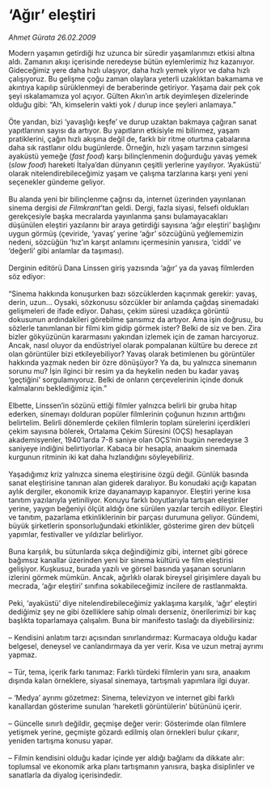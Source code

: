 # ‘Ağır’ eleştiri

*Ahmet Gürata 26.02.2009*

<div class="taraf_structure_2col_1zq">
<div class="margen_n">



 <p>Modern yaşamın getirdiği hız uzunca bir süredir yaşamlarımızı etkisi altına aldı. Zamanın akışı içerisinde neredeyse bütün eylemlerimiz hız kazanıyor. Gideceğimiz yere daha hızlı ulaşıyor, daha hızlı yemek yiyor ve daha hızlı çalışıyoruz. Bu gelişme çoğu zaman olaylara yeterli uzaklıktan bakamama ve akıntıya kapılıp sürüklenmeyi de beraberinde getiriyor. Yaşama dair pek çok şeyi ıskalamamıza yol açıyor. Gülten Akın’ın artık deyimleşen dizelerinde olduğu gibi: “Ah, kimselerin vakti yok / durup ince şeyleri anlamaya.” <br/><br/>Öte yandan, bizi ‘yavaşlığı keşfe’ ve durup uzaktan bakmaya çağıran sanat yapıtlarının sayısı da artıyor. Bu yapıtların etkisiyle mi bilinmez, yaşam pratiklerini, çağın hızlı akışına değil de, farklı bir ritme oturtma çabalarına daha sık rastlanır oldu bugünlerde. Örneğin, hızlı yaşam tarzının simgesi ayaküstü yemeğe (<i>fast food</i>) karşı bilinçlenmenin doğurduğu yavaş yemek (<i>slow food</i>) hareketi İtalya’dan dünyanın çeşitli yerlerine yayılıyor. ‘Ayaküstü’ olarak nitelendirebileceğimiz yaşam ve çalışma tarzlarına karşı yeni yeni seçenekler gündeme geliyor. <br/><br/>Bu alanda yeni bir bilinçlenme çağrısı da, internet üzerinden yayınlanan sinema dergisi <i>de Filmkrant</i>’tan geldi. Dergi, fazla siyasi, felsefi oldukları gerekçesiyle başka mecralarda yayınlanma şansı bulamayacakları düşünülen eleştiri yazılarını bir araya getirdiği sayısına ‘ağır eleştiri’ başlığını uygun görmüş (çeviride, ‘yavaş’ yerine ‘ağır’ sözcüğünü yeğlememizin nedeni, sözcüğün ‘hız’ın karşıt anlamını içermesinin yanısıra, ‘ciddi’ ve ‘değerli’ gibi anlamlar da taşıması). <br/><br/>Derginin editörü Dana Linssen giriş yazısında ‘ağır’ ya da yavaş filmlerden söz ediyor: <br/><br/>“Sinema hakkında konuşurken bazı sözcüklerden kaçınmak gerekir: yavaş, derin, uzun... Oysaki, sözkonusu sözcükler bir anlamda çağdaş sinemadaki gelişmeleri de ifade ediyor. Dahası, çekim süresi uzadıkça görüntü dokusunun ardındakileri görebilme şansımız da artıyor. Ama işin doğrusu, bu sözlerle tanımlanan bir filmi kim gidip görmek ister? Belki de siz ve ben. Zira bizler gökyüzünün kararmasını yakından izlemek için de zaman harcıyoruz. Ancak, nasıl oluyor da endüstriyel olarak pompalanan kültüre bu derece zıt olan görüntüler bizi etkileyebiliyor? Yavaş olarak betimlenen bu görüntüler hakkında yazmak neden bir özre dönüşüyor? Ya da, bu yalnızca sinemanın sorunu mu? İşin ilginci bir resim ya da heykelin neden bu kadar yavaş ‘geçtiğini’ sorgulamıyoruz. Belki de onların çerçevelerinin içinde donuk kalmalarını beklediğimiz için.” <br/><br/>Elbette, Linssen’in sözünü ettiği filmler yalnızca belirli bir gruba hitap ederken, sinemayı dolduran popüler filmlerinin çoğunun hızının arttığını belirtelim. Belirli dönemlerde çekilen filmlerin toplam sürelerini içerdikleri çekim sayısına bölerek, Ortalama Çekim Süresini (OÇS) hesaplayan akademisyenler, 1940’larda 7-8 saniye olan OÇS’nin bugün neredeyse 3 saniyeye indiğini belirtiyorlar. Kabaca bir hesapla, anaakım sinemada kurgunun ritminin iki kat daha hızlandığını söyleyebiliriz. <br/><br/>Yaşadığımız kriz yalnızca sinema eleştirisine özgü değil. Günlük basında sanat eleştirisine tanınan alan giderek daralıyor. Bu konudaki açığı kapatan aylık dergiler, ekonomik krize dayanamayıp kapanıyor. Eleştiri yerine kısa tanıtım yazılarıyla yetiniliyor. Konuyu farklı boyutlarıyla tartışan eleştiriler yerine, yaygın beğeniyi ölçüt aldığı öne sürülen yazılar tercih ediliyor. Eleştiri ve tanıtım, pazarlama etkinliklerinin bir parçası durumuna geliyor. Gündemi, büyük şirketlerin sponsorluğundaki etkinlikler, gösterime giren dev bütçeli yapımlar, festivaller ve yıldızlar belirliyor. <br/><br/>Buna karşılık, bu sütunlarda sıkça değindiğimiz gibi, internet gibi görece bağımsız kanallar üzerinden yeni bir sinema kültürü ve film eleştirisi gelişiyor. Kuşkusuz, burada yazılı ve görsel basında yaşanan sorunların izlerini görmek mümkün. Ancak, ağırlıklı olarak bireysel girişimlere dayalı bu mecrada, ‘ağır eleştiri’ sınıfına sokabileceğimiz incilere de rastlanmakta. <br/><br/>Peki, ‘ayaküstü’ diye nitelendirebileceğimiz yaklaşıma karşılık, ‘ağır’ eleştiri dediğimiz şey ne gibi özelliklere sahip olmalı derseniz, önerilerimizi bir kaç başlıkta toparlamaya çalışalım. Buna bir manifesto taslağı da diyebilirsiniz: <br/><br/>– Kendisini anlatım tarzı açısından sınırlandırmaz: Kurmacaya olduğu kadar belgesel, deneysel ve canlandırmaya da yer verir. Kısa ve uzun metraj ayrımı yapmaz. <br/><br/>– Tür, tema, içerik farkı tanımaz: Farklı türdeki filmlerin yanı sıra, anaakım dışında kalan örneklere, siyasal sinemaya, tartışmalı yapımlara ilgi duyar. <br/><br/>– ‘Medya’ ayrımı gözetmez: Sinema, televizyon ve internet gibi farklı kanallardan gösterime sunulan ‘hareketli görüntülerin’ bütününü içerir. <br/><br/>– Güncelle sınırlı değildir, geçmişe değer verir: Gösterimde olan filmlere yetişmek yerine, geçmişte gözardı edilmiş olan örnekleri bulur çıkarır, yeniden tartışma konusu yapar. <br/><br/>– Filmin kendisini olduğu kadar içinde yer aldığı bağlamı da dikkate alır: toplumsal ve ekonomik arka planı tartışmanın yanısıra, başka disiplinler ve sanatlarla da diyalog içerisindedir.</p>

<br/>


<div id="taraf_not">
</div>

</div>


</div>
